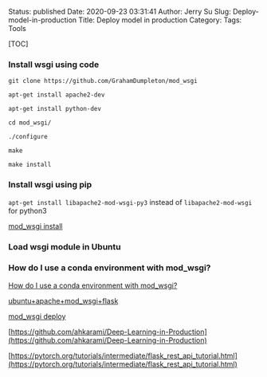 Status: published
Date: 2020-09-23 03:31:41
Author: Jerry Su
Slug: Deploy-model-in-production
Title: Deploy model in production
Category: 
Tags: Tools 

[TOC]

### Install wsgi using code

```
git clone https://github.com/GrahamDumpleton/mod_wsgi

apt-get install apache2-dev

apt-get install python-dev

cd mod_wsgi/

./configure

make

make install

```

### Install wsgi using  pip

`apt-get install libapache2-mod-wsgi-py3` instead of `libapache2-mod-wsgi` for python3

[mod_wsgi install](https://modwsgi.readthedocs.io/en/develop/user-guides/quick-installation-guide.html)

### Load wsgi module in Ubuntu

### How do I use a conda environment with mod_wsgi?

[How do I use a conda environment with mod_wsgi?](https://stackoverflow.com/questions/30581316/how-do-i-use-a-conda-environment-with-mod-wsgi)

[ubuntu+apache+mod_wsgi+flask](https://blog.csdn.net/weixin_44520881/article/details/104334076?utm_medium=distribute.pc_relevant.none-task-blog-searchFromBaidu-3.add_param_isCf&depth_1-utm_source=distribute.pc_relevant.none-task-blog-searchFromBaidu-3.add_param_isCf)







[mod_wsgi deploy](https://dormousehole.readthedocs.io/en/latest/deploying/mod_wsgi.html)


[https://github.com/ahkarami/Deep-Learning-in-Production](https://github.com/ahkarami/Deep-Learning-in-Production)

[https://pytorch.org/tutorials/intermediate/flask_rest_api_tutorial.html](https://pytorch.org/tutorials/intermediate/flask_rest_api_tutorial.html)
